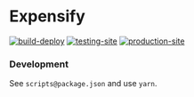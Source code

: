 # Expensify

[![build-deploy][build_deploy_badge]][build_deploy]
[![testing-site][test_site_badge]][test_site]
[![production-site][prod_site_badge]][prod_site]


### Development

See `scripts@package.json` and use `yarn`.


[test_site]: https://testing-expensify.rdok.co.uk/
[test_site_badge]: https://img.shields.io/badge/testing-grey?style=flat-square&logo=amazon-aws
[prod_site]: https://expensify.rdok.co.uk/
[prod_site_badge]: https://img.shields.io/badge/production-blue?style=flat-square&logo=amazon-aws
[build_deploy_badge]: https://github.com/rdok/expensify/actions/workflows/build-deploy.yml/badge.svg
[build_deploy]: https://github.com/rdok/expensify/actions/workflows/build-deploy.yml
